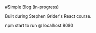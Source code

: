 #Simple Blog (in-progress)

Built during Stephen Grider's React course.

npm start to run @ localhost:8080
